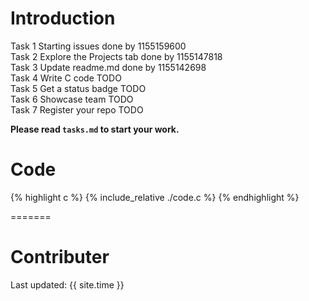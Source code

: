# Introduction
Task 1 Starting issues done by 1155159600 <br>
Task 2 Explore the Projects tab done by 1155147818 <br>
Task 3 Update readme.md done by 1155142698 <br>
Task 4 Write C code TODO <br>
Task 5 Get a status badge TODO <br>
Task 6 Showcase team TODO <br>
Task 7 Register your repo TODO <br>


**Please read `tasks.md` to start your work.**
# Code

{% highlight c %} 
{% include_relative ./code.c %} 
{% endhighlight %}

=======
# Contributer
 

Last updated: {{ site.time }}
